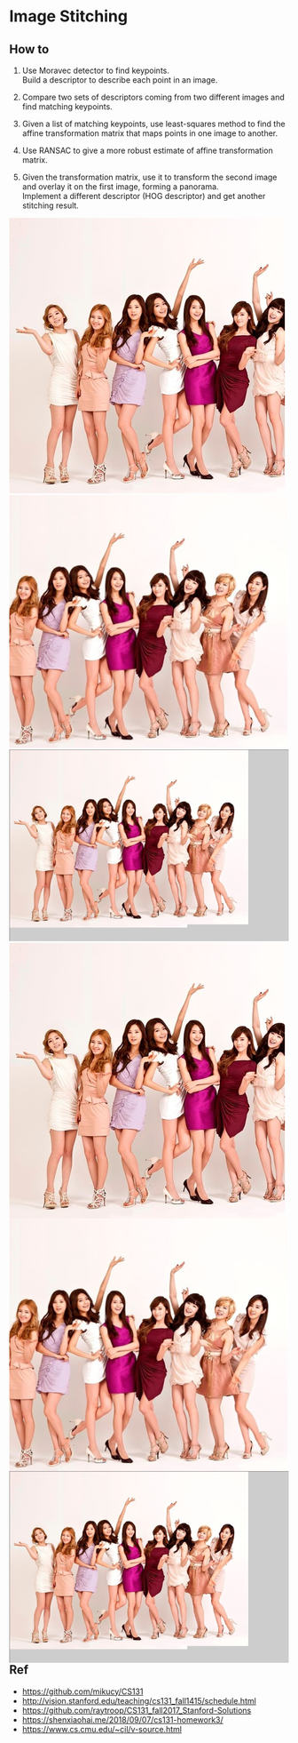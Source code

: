 # Image Stitching

## How to
1. Use Moravec detector to find keypoints.     
Build a descriptor to describe each point in an image.       

2. Compare two sets of descriptors coming from two different images and find      matching keypoints.      
3. Given a list of matching keypoints, use least-squares method to find the       affine transformation matrix that maps points in one image to another.      

4. Use RANSAC to give a more robust estimate of affine transformation matrix.             
5. Given the transformation matrix, use it to transform the second image and overlay it on the first image, forming a panorama.         
Implement a different descriptor (HOG descriptor) and get another stitching result.     

![girls_1](girls_1.jpg)![girls_2](girls_2.jpg)![result](result.png)
<img align="left" src="girls_1.jpg"><img align="center" src="girls_2.jpg"><img align="right" src="result.png">
## Ref   
* https://github.com/mikucy/CS131    
* http://vision.stanford.edu/teaching/cs131_fall1415/schedule.html    
* https://github.com/raytroop/CS131_fall2017_Stanford-Solutions    
* https://shenxiaohai.me/2018/09/07/cs131-homework3/    
* https://www.cs.cmu.edu/~cil/v-source.html      
